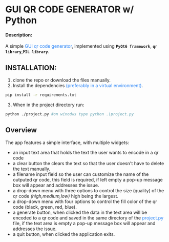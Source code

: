 # GUI QR CODE GENERATOR w/ Python
#### Description:
A simple <span style="color: #2581f7">GUI qr code generator</span>, implemented using <b>`PyQt6 framework`</b>, <b>`qr library`</b>,<b>`PIL library`</b>.

## INSTALLATION:
1. clone the repo or download the files manually.
2. Install the dependencies <span style="color: #2581f7">(preferably in a virtual environment)</span>.
```bash
pip install -r requirements.txt
```
3. When in the project directory run:
```bash
python ./project.py #on winodws type python .\project.py
```

## Overview
The app features a simple interface, with multiple widgets:
- an input text area that holds the text the user wants to encode in a qr code
- a clear button the clears the text so that the user doesn't have to delete the text manually.
- a filename input field so the user can customize the name of the outputed qr code, this field is required, if left empty a pop-up message box will appear and addresses the issue.
- a drop-down menu with three options to control the size (quality) of the qr code *(high,medium,low)* high being the largest.
- a drop-down menu with four options to control the fill color of the qr code (black, green, red, blue).
- a generate button, when clicked the data in the text area will be encoded to a qr code and saved in the same directory of the <span style="color: #2581f7">project.py</span> file, if the text area is empty a pop-up message box will appear and addresses the issue.
- a quit button, when clicked the application exits.

